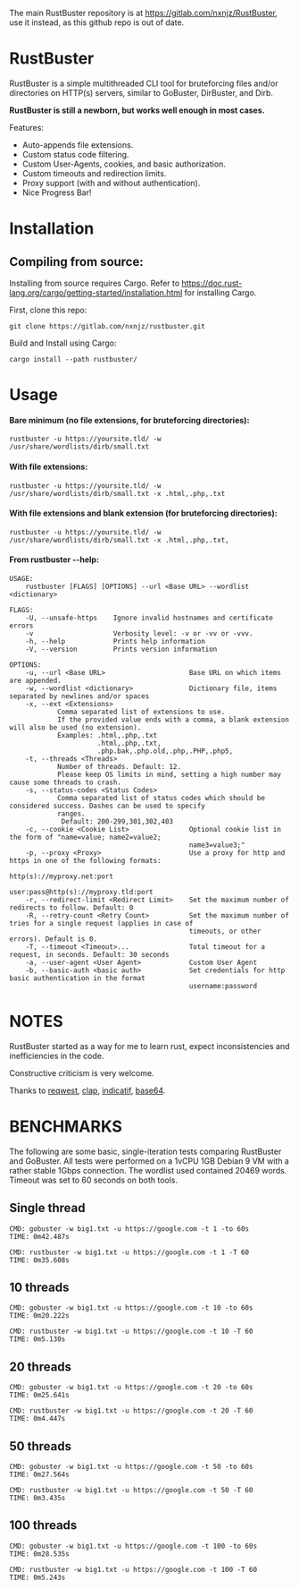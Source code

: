 The main RustBuster repository is at https://gitlab.com/nxnjz/RustBuster, use it instead, as this github repo is out of date.



# RustBuster

RustBuster is a simple multithreaded CLI tool for bruteforcing files and/or directories on HTTP(s) servers, similar to GoBuster, DirBuster, and Dirb.

**RustBuster is still a newborn, but works well enough in most cases.**

Features:

* Auto-appends file extensions.
* Custom status code filtering.
* Custom User-Agents, cookies, and basic authorization.
* Custom timeouts and redirection limits.
* Proxy support (with and without authentication).
* Nice Progress Bar!

# Installation

## Compiling from source:

Installing from source requires Cargo. Refer to https://doc.rust-lang.org/cargo/getting-started/installation.html for installing Cargo.

First, clone this repo:

`git clone https://gitlab.com/nxnjz/rustbuster.git` 

Build and Install using Cargo:

`cargo install --path rustbuster/`

# Usage

#### Bare minimum (no file extensions, for bruteforcing directories): 

`rustbuster -u https://yoursite.tld/ -w /usr/share/wordlists/dirb/small.txt`

#### With file extensions:

`rustbuster -u https://yoursite.tld/ -w /usr/share/wordlists/dirb/small.txt -x .html,.php,.txt`

#### With file extensions and blank extension (for bruteforcing directories):

`rustbuster -u https://yoursite.tld/ -w /usr/share/wordlists/dirb/small.txt -x .html,.php,.txt,`


#### From rustbuster --help:

```
USAGE:
    rustbuster [FLAGS] [OPTIONS] --url <Base URL> --wordlist <dictionary>

FLAGS:
    -U, --unsafe-https    Ignore invalid hostnames and certificate errors
    -v                    Verbosity level: -v or -vv or -vvv.
    -h, --help            Prints help information
    -V, --version         Prints version information

OPTIONS:
    -u, --url <Base URL>                     Base URL on which items are appended.
    -w, --wordlist <dictionary>              Dictionary file, items separated by newlines and/or spaces
    -x, --ext <Extensions>
            Comma separated list of extensions to use.
            If the provided value ends with a comma, a blank extension will also be used (no extension).
            Examples: .html,.php,.txt
                      .html,.php,.txt,
                      .php.bak,.php.old,.php,.PHP,.php5,
    -t, --threads <Threads>
            Number of threads. Default: 12.
            Please keep OS limits in mind, setting a high number may cause some threads to crash.
    -s, --status-codes <Status Codes>
            Comma separated list of status codes which should be considered success. Dashes can be used to specify
            ranges.
             Default: 200-299,301,302,403
    -c, --cookie <Cookie List>               Optional cookie list in the form of "name=value; name2=value2;
                                             name3=value3;"
    -p, --proxy <Proxy>                      Use a proxy for http and https in one of the following formats:
                                             http(s)://myproxy.net:port
                                             user:pass@http(s)://myproxy.tld:port
    -r, --redirect-limit <Redirect Limit>    Set the maximum number of redirects to follow. Default: 0
    -R, --retry-count <Retry Count>          Set the maximum number of tries for a single request (applies in case of
                                             timeouts, or other errors). Default is 0.
    -T, --timeout <Timeout>...               Total timeout for a request, in seconds. Default: 30 seconds
    -a, --user-agent <User Agent>            Custom User Agent
    -b, --basic-auth <basic auth>            Set credentials for http basic authentication in the format
                                             username:password

```

# NOTES

RustBuster started as a way for me to learn rust, expect inconsistencies and inefficiencies in the code. 

Constructive criticism is very welcome. 

Thanks to [reqwest]("https://github.com/seanmonstar/reqwest"), [clap]("https://github.com/clap-rs/clap"), [indicatif]("https://github.com/mitsuhiko/indicatif"), [base64]("https://docs.rs/base64/0.10.1/base64/").


# BENCHMARKS

The following are some basic, single-iteration tests comparing RustBuster and GoBuster. All tests were performed on a 1vCPU 1GB Debian 9 VM with a rather stable 1Gbps connection. The wordlist used contained 20469 words. Timeout was set to 60 seconds on both tools. 

## Single thread
```
CMD: gobuster -w big1.txt -u https://google.com -t 1 -to 60s
TIME: 0m42.487s

CMD: rustbuster -w big1.txt -u https://google.com -t 1 -T 60
TIME: 0m35.608s
```
## 10 threads
```
CMD: gobuster -w big1.txt -u https://google.com -t 10 -to 60s
TIME: 0m20.222s

CMD: rustbuster -w big1.txt -u https://google.com -t 10 -T 60
TIME: 0m5.130s
```
## 20 threads
```
CMD: gobuster -w big1.txt -u https://google.com -t 20 -to 60s
TIME: 0m25.641s

CMD: rustbuster -w big1.txt -u https://google.com -t 20 -T 60
TIME: 0m4.447s
```
## 50 threads
```
CMD: gobuster -w big1.txt -u https://google.com -t 50 -to 60s
TIME: 0m27.564s

CMD: rustbuster -w big1.txt -u https://google.com -t 50 -T 60
TIME: 0m3.435s
```
## 100 threads
```
CMD: gobuster -w big1.txt -u https://google.com -t 100 -to 60s
TIME: 0m28.535s

CMD: rustbuster -w big1.txt -u https://google.com -t 100 -T 60
TIME: 0m5.243s
```

